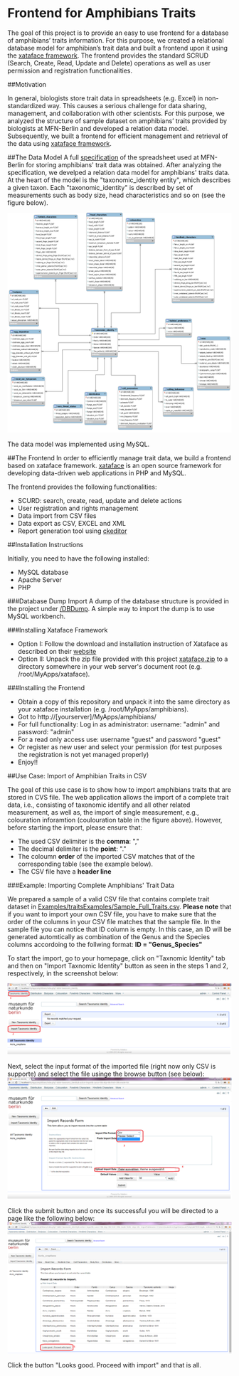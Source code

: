 # Frontend for Amphibians Traits

The goal of this project is to provide an easy to use frontend for a database of amphibians’ traits information. For this purpose, we created a relational database model for amphibian’s trait data and built a frontend upon it using the [xataface framework](http://www.xataface.com). The frontend provides the standard SCRUD (Search, Create, Read, Update and Delete) operations as well as user permission and registration functionalities.

##Motivation

In general, biologists store trait data in spreadsheets (e.g. Excel) in non-standardized way. This causes a serious challenge for data sharing, management, and collaboration with other scientists. For this purpose, we analyzed the structure of sample dataset on amphibians’ traits provided by biologists at MFN-Berlin and developed a relation data model. Subsequently, we built a frontend for efficient management and retrieval of the data using [xataface framework](http://www.xataface.com).

##The Data Model
A full [specification](/Model/Trait_data_base_amphibians_v2.xlsx) of the spreadsheet used at MFN-Berlin for storing amphibians' trait data was obtained. After analyzing the specification, we develped a relation data model for amphibians' traits data. At the heart of the model is the "taxonomic_identity entity", which describes a given taxon. Each "taxonomic_identity" is described by set of measurements such as body size, head characteristics and so on (see the figure below). 

![Relational Model](/Model/AmphibiansERD.png)

The data model was implemented using MySQL.

##The Frontend
In order to efficiently manage trait data, we build a frontend based on xataface framework. [xataface](http://www.xataface.com) is an open source framework for developing data-driven web applications in PHP and MySQL.

The frontend provides the following functionalities:

+ SCURD: search, create, read, update and delete actions
+ User registration and rights management
+ Data import from CSV files
+ Data export as CSV, EXCEL and XML
+ Report generation tool using [ckeditor](http://ckeditor.com/)


##Installation Instructions

Initially, you need to have the following installed:
+ MySQL database
+ Apache Server
+ PHP

###Database Dump Import
A dump of the database structure is provided in the project under [/DBDump](/DBDump). A simple way to import the dump is to use MySQL workbench.

###Installing Xataface Framework
+ Option I: Follow the download and installation instruction of Xataface as described on their [website](http://xataface.com/documentation/tutorial/getting_started/installation)
+ Option II: Unpack the zip file provided with this project [xataface.zip](xataface.zip) to a directory somewhere in your web server's document root (e.g. /root/MyApps/xataface).


###Installing the Frontend
+ Obtain a copy of this repository and unpack it into the same directory as your xataface installation (e.g. /root/MyApps/amphibians).
+ Got to http://[yourserver]/MyApps/amphibians/
+ For full functionality: Log in as administrator: username: "admin" and password: "admin" 
+ For a read only access use: username "guest" and password "guest"
+ Or register as new user and select your permission (for test purposes the registration is not yet managed properly)
+ Enjoy!!


##Use Case: Import of Amphibian Traits in CSV 

The goal of this use case is to show how to import amphibians traits that are stored in CVS file. The web application allows the import of a complete trait data, i.e., consisting of taxonomic identify and all other related measurement, as well as, the import of single measurement, e.g., colouration inforamtion (coulouration table in the figure above).
However, before starting the import, please ensure that:
+ The used CSV delimiter is the **comma**: ","
+ The decimal delimiter is the **point**: "."
+ The coloumn **order** of the imported CSV matches that of the  corresponding table (see the example below).
+ The CSV file have a **header line** 


###Example: Importing Complete Amphibians' Trait Data

We prepared a sample of a valid CSV file that contains complete trait dataset in [Examples/traitsExamples/Sample_Full_Traits.csv](Examples/traitsExamples/Sample_Full_Traits.csv). 
**Please note** that if you want to import your own CSV file, you have to make sure that the order of the columns in your CSV file matches that the sample file. 
In the sample file you can notice that ID column is empty. In this case, an ID will be generated automtically as combination of the Genus and the Species columns accordoing to the follwing format: **ID = "Genus_Species"**

To start the import, go to your homepage, click on "Taxnomic Identity" tab and then on "Import Taxnomic Identity" button as seen in the steps 1 and 2, respectively, in the screenshot below:

![Import Full Traits 1](/screenshots/import_full_traits_1.png)

Next, select the input format of the imported file (right now only CSV is supporte) and select the file usinge the browse button (see below):
![Import Full Traits 2](/screenshots/import_full_traits_2.png)

Click the submit button and once its successful you will be directed to a page like the following below:
![Import Full Traits 3](/screenshots/import_full_traits_3.png)


Click the button "Looks good. Proceed with import" and that is all.



 





